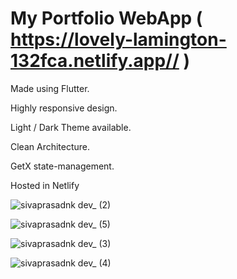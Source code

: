 # My Portfolio WebApp ( https://lovely-lamington-132fca.netlify.app// )

Made using Flutter.

Highly responsive design.

Light / Dark Theme available.

Clean Architecture.

GetX state-management.

Hosted in Netlify

![sivaprasadnk dev_ (2)](https://github.com/sivaprasadnk/website/assets/75713903/c3ee9440-b7c0-49d5-9c33-639bbbe2519b)

![sivaprasadnk dev_ (5)](https://github.com/sivaprasadnk/website/assets/75713903/0f886325-a066-45d2-b04d-8ff81614f1e5)

![sivaprasadnk dev_ (3)](https://github.com/sivaprasadnk/website/assets/75713903/8d022f05-f05e-4615-aed2-998300fee7c3)

![sivaprasadnk dev_ (4)](https://github.com/sivaprasadnk/website/assets/75713903/1157a30e-8161-455b-bac8-cb398dad550e)
